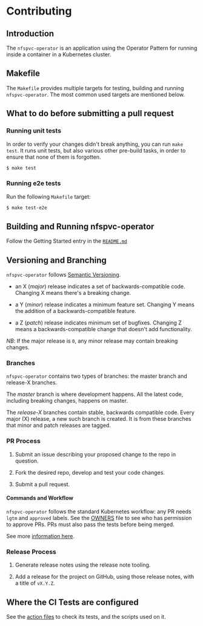 # Contributing

## Introduction

The `nfspvc-operator` is an application using the Operator Pattern for running inside a container in a Kubernetes cluster.

## Makefile

The `Makefile` provides multiple targets for testing, building and running `nfspvc-operator`. The most common used targets are mentioned below.

## What to do before submitting a pull request

### Running unit tests

In order to verify your changes didn't break anything, you can run `make test`. It runs unit tests, but also various other pre-build tasks, in order to ensure that none of them is forgotten.

```bash
$ make test
```

### Running e2e tests

Run the following `Makefile` target:

```bash
$ make test-e2e
```

## Building and Running nfspvc-operator

Follow the Getting Started entry in the [`README.md`](README.md)

## Versioning and Branching

`nfspvc-operator` follows [Semantic Versioning](https://semver.org). 

- an X (*major*) release indicates a set of backwards-compatible code. Changing X means there's a breaking change.

- a Y (*minor*) release indicates a minimum feature set. Changing Y means the addition of a backwards-compatible feature.

- a Z (*patch*) release indicates minimum set of bugfixes. Changing Z means a backwards-compatible change that doesn't add functionality.

*NB*: If the major release is `0`, any minor release may contain breaking changes.

### Branches

`nfspvc-operator` contains two types of branches: the master branch and release-X branches.

The _master_ branch is where development happens. All the latest code, including breaking changes, happens on master.

The _release-X_ branches contain stable, backwards compatible code. Every major (X) release, a new such branch is created. It is from these branches that minor and patch releases are tagged.

### PR Process

1. Submit an issue describing your proposed change to the repo in question.

2. Fork the desired repo, develop and test your code changes.

3. Submit a pull request.

#### Commands and Workflow

`nfspvc-operator` follows the standard Kubernetes workflow: any PR needs `lgtm` and `approved` labels. See the [OWNERS](OWNERS) file to see who has permission to approve PRs. PRs must also pass the tests before being merged.

See more [information here](https://github.com/kubernetes/community/blob/master/contributors/guide/pull-requests.md#the-testing-and-merge-workflow).

### Release Process

1. Generate release notes using the release note tooling.

2. Add a release for the project on GitHub, using those release notes, with a title of `vX.Y.Z`.

## Where the CI Tests are configured

See the [action files](.github/workflows) to check its tests, and the scripts used on it.
